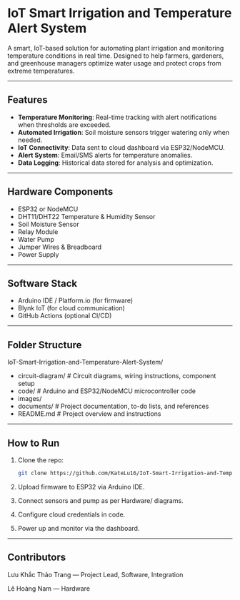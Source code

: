 # IoT Smart Irrigation and Temperature Alert System

A smart, IoT-based solution for automating plant irrigation and monitoring temperature conditions in real time. Designed to help farmers, gardeners, and greenhouse managers optimize water usage and protect crops from extreme temperatures.

---

## Features

- **Temperature Monitoring**: Real-time tracking with alert notifications when thresholds are exceeded.
- **Automated Irrigation**: Soil moisture sensors trigger watering only when needed.
- **IoT Connectivity**: Data sent to cloud dashboard via ESP32/NodeMCU.
- **Alert System**: Email/SMS alerts for temperature anomalies.
- **Data Logging**: Historical data stored for analysis and optimization.

---

## Hardware Components

- ESP32 or NodeMCU
- DHT11/DHT22 Temperature & Humidity Sensor
- Soil Moisture Sensor
- Relay Module
- Water Pump
- Jumper Wires & Breadboard
- Power Supply

---

## Software Stack

- Arduino IDE / Platform.io (for firmware)
- Blynk IoT (for cloud communication)
- GitHub Actions (optional CI/CD)

---

## Folder Structure
IoT-Smart-Irrigation-and-Temperature-Alert-System/
- circuit-diagram/      # Circuit diagrams, wiring instructions, component setup
- code/      # Arduino and ESP32/NodeMCU microcontroller code
- images/     
- documents/     # Project documentation, to-do lists, and references
- README.md      # Project overview and instructions

---


##  How to Run

1. Clone the repo:
   ```bash
   git clone https://github.com/KateLu16/IoT-Smart-Irrigation-and-Temperature-Alert-System.git
   
2. Upload firmware to ESP32 via Arduino IDE.

3. Connect sensors and pump as per Hardware/ diagrams.

4. Configure cloud credentials in code.

5. Power up and monitor via the dashboard.

---

## Contributors
Lưu Khắc Thảo Trang — Project Lead, Software, Integration

Lê Hoàng Nam — Hardware

